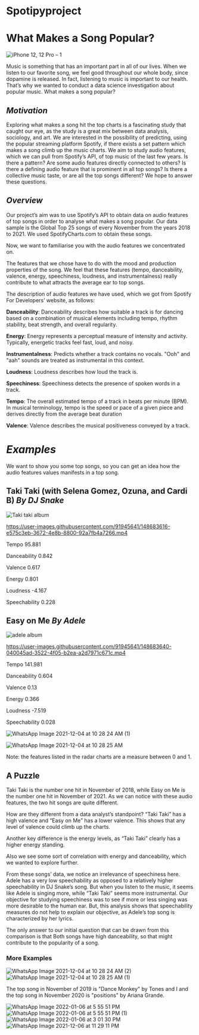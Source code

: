 # Spotipyproject

# **What Makes a Song Popular?**

![iPhone 12, 12 Pro – 1](https://user-images.githubusercontent.com/91847452/149189842-909628f3-08ef-40c3-bc45-de3b0ff0ca8b.png)

Music is something that has an important part in all of our lives. When we listen to our favorite song, we feel good throughout our whole body, since dopamine is released. In fact, listening to music is important to our health. That’s why we wanted to conduct a data science investigation about popular music. What makes a song popular? 

## _**Motivation**_

Exploring what makes a song hit the top charts is a fascinating study that caught our eye, as the study is a great mix between data analysis, sociology, and art. We are interested in the possibility of predicting, using the popular streaming platform Spotify, if there exists a set pattern which makes a song climb up the music charts. We aim to study audio features, which we can pull from Spotify’s API, of top music of the last few years. Is there a pattern? Are some audio features directly connected to others? Is there a defining audio feature that is prominent in all top songs? Is there a collective music taste, or are all the top songs different? We hope to answer these questions. 


## _**Overview**_
Our project’s aim was to use Spotify’s API to obtain data on audio features of top songs in order to analyse what makes a song popular. Our data sample is the Global Top 25 songs of every November from the years 2018 to 2021. We used SpotifyCharts.com to obtain these songs.

Now, we want to familiarise you with the audio features we concentrated on. 

The features that we chose have to do with the mood and production properties of the song. We feel that these features (tempo, danceability, valence, energy, speechiness, loudness, and instrumentalness) really contribute to what attracts the average ear to top songs. 

The description of audio features we have used, which we got from Spotify For Developers’ website, as follows:

**Danceability**: Danceability describes how suitable a track is for dancing based on a combination of musical elements including tempo, rhythm stability, beat strength, and overall regularity.

**Energy**: Energy represents a perceptual measure of intensity and activity. Typically, energetic tracks feel fast, loud, and noisy.

**Instrumentalness**: Predicts whether a track contains no vocals. "Ooh" and "aah" sounds are treated as instrumental in this context. 

**Loudness**: Loudness describes how loud the track is.

**Speechiness**: Speechiness detects the presence of spoken words in a track. 

**Tempo**: The overall estimated tempo of a track in beats per minute (BPM). In musical terminology, tempo is the speed or pace of a given piece and derives directly from the average beat duration

**Valence**: Valence describes the musical positiveness conveyed by a track. 


# _**Examples**_

We want to show you some top songs, so you can get an idea how the audio features values manifests in a top song. 

## **Taki Taki (with Selena Gomez, Ozuna, and Cardi B)** _By DJ Snake_

![Taki taki album](https://user-images.githubusercontent.com/91945641/148683880-55de9461-db89-44cf-9cd4-e81e3ae32ba5.png)

https://user-images.githubusercontent.com/91945641/148683616-e575c3eb-3672-4e8b-8800-92a7fb4a7266.mp4


Tempo
95.881

Danceability
0.842

Valence 
0.617

Energy 
0.801

Loudness
-4.167

Speechability 
0.228



## **Easy on Me** _By Adele_ 

![adele album](https://user-images.githubusercontent.com/91945641/148683866-a03af351-6d1e-4abc-a390-cc5b551bcbec.jpeg)

https://user-images.githubusercontent.com/91945641/148683640-040045ad-3522-4f05-b2ea-a2d7971c671c.mp4



Tempo
141.981

Danceability
0.604

Valence 
0.13

Energy 
0.366

Loudness
-7.519

Speechability 
0.028


![WhatsApp Image 2021-12-04 at 10 28 24 AM (1)](https://user-images.githubusercontent.com/91945641/148684206-6d948b8d-70f6-48fc-be20-9fdabdc69ef3.jpeg)

![WhatsApp Image 2021-12-04 at 10 28 25 AM](https://user-images.githubusercontent.com/91945641/148684185-c7be63a3-fd2b-4398-bacf-3617e04b76bd.jpeg)

Note: the features listed in the radar charts are a measure between 0 and 1. 

## A Puzzle

Taki Taki is the number one hit in November of 2018, while Easy on Me is the number one hit in November of 2021. As we can notice with these audio features, the two hit songs are quite different. 

How are they different from a data analyst’s standpoint? “Taki Taki” has a high valence and “Easy on Me” has a lower valence. This shows that any level of valence could climb up the charts. 

Another key difference is the energy levels, as “Taki Taki” clearly has a higher energy standing. 

Also we see some sort of correlation with energy and danceability, which we wanted to explore further.

From these songs’ data, we notice an irrelevance of speechiness here. Adele has a very low speechability as opposed to a relatively higher speechability in DJ Snake’s song. But when you listen to the music, it seems like Adele is singing more, while “Taki Taki” seems more instrumental. Our objective for studying speechiness was to see if more or less singing was more desirable to the human ear. But, this analysis shows that speechability measures do not help to explain our objective, as Adele’s top song is characterized by her lyrics. 

The only answer to our initial question that can be drawn from this comparison is that Both songs have high danceability, so that might contribute to the popularity of a song. 

### More Examples

![WhatsApp Image 2021-12-04 at 10 28 24 AM (2)](https://user-images.githubusercontent.com/91945641/148684312-e8f53094-9f5c-4e63-95ae-32ae70ca7752.jpeg)
![WhatsApp Image 2021-12-04 at 10 28 25 AM (1)](https://user-images.githubusercontent.com/91945641/148689454-a1d97e7a-2ca7-4779-910a-dcf493bc3d61.jpeg)

The top song in November of 2019 is "Dance Monkey" by Tones and I and the top song in November 2020 is "positions" by Ariana Grande.



![WhatsApp Image 2022-01-06 at 5 55 51 PM](https://user-images.githubusercontent.com/91945641/149195551-a7d582b6-d1d4-4e06-8548-6025707dcd91.jpeg)
![WhatsApp Image 2022-01-06 at 5 55 51 PM (1)](https://user-images.githubusercontent.com/91945641/149195554-3e8e6179-4546-442e-95bf-d1ac47c2b958.jpeg)
![WhatsApp Image 2022-01-06 at 3 01 30 PM](https://user-images.githubusercontent.com/91945641/149195566-93e2a012-008c-4561-8c84-1cf650756a47.jpeg)
![WhatsApp Image 2021-12-06 at 11 29 11 PM](https://user-images.githubusercontent.com/91945641/149195576-542242d8-0e5e-4402-ba52-520048158767.jpeg)
